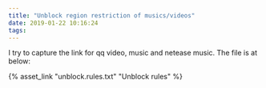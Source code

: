 ```yaml
---
title: "Unblock region restriction of musics/videos"
date: 2019-01-22 10:16:24
tags:
---
```


I try to capture the link for qq video, music and netease music. The file is at below:

{% asset_link "unblock.rules.txt" "Unblock rules" %}

